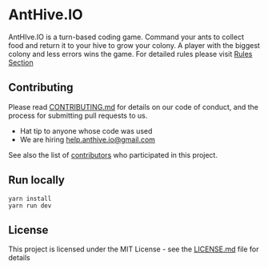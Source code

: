 # AntHive.IO

AntHIve.IO is a turn-based coding game. Command your ants to collect food and return it to your hive to grow your colony. A player with the biggest colony and less errors wins the game. For detailed rules please visit [Rules Section ](https://anthive.io/rules/)

## Contributing

Please read [CONTRIBUTING.md](CONTRIBUTING.md) for details on our code of conduct, and the process for submitting pull requests to us.

* Hat tip to anyone whose code was used
* We are hiring help.anthive.io@gmail.com

See also the list of [contributors](https://github.com/anthive/io/contributors) who participated in this project.

## Run locally
```
yarn install
yarn run dev
```

## License

This project is licensed under the MIT License - see the [LICENSE.md](LICENSE.md) file for details
